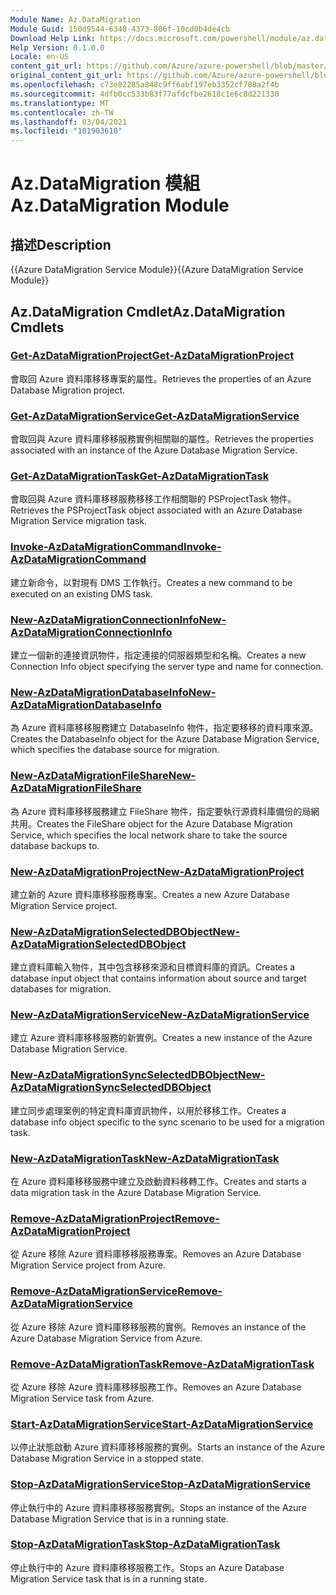 ```yaml
---
Module Name: Az.DataMigration
Module Guid: 150d9544-6348-4373-806f-10cd0b4de4cb
Download Help Link: https://docs.microsoft.com/powershell/module/az.datamigration
Help Version: 0.1.0.0
Locale: en-US
content_git_url: https://github.com/Azure/azure-powershell/blob/master/src/DataMigration/DataMigration/help/Az.DataMigration.md
original_content_git_url: https://github.com/Azure/azure-powershell/blob/master/src/DataMigration/DataMigration/help/Az.DataMigration.md
ms.openlocfilehash: c73e82285a848c9ff6abf197eb3352cf708a2f4b
ms.sourcegitcommit: 4dfb0cc533b83f77afdcfbe2618c1e6c8d221330
ms.translationtype: MT
ms.contentlocale: zh-TW
ms.lasthandoff: 03/04/2021
ms.locfileid: "101903610"
---
```

# <span data-ttu-id="f8227-101">Az.DataMigration 模組</span><span class="sxs-lookup"><span data-stu-id="f8227-101">Az.DataMigration Module</span></span>
## <span data-ttu-id="f8227-102">描述</span><span class="sxs-lookup"><span data-stu-id="f8227-102">Description</span></span>
<span data-ttu-id="f8227-103">{{Azure DataMigration Service Module}}</span><span class="sxs-lookup"><span data-stu-id="f8227-103">{{Azure DataMigration Service Module}}</span></span>

## <span data-ttu-id="f8227-104">Az.DataMigration Cmdlet</span><span class="sxs-lookup"><span data-stu-id="f8227-104">Az.DataMigration Cmdlets</span></span>
### [<span data-ttu-id="f8227-105">Get-AzDataMigrationProject</span><span class="sxs-lookup"><span data-stu-id="f8227-105">Get-AzDataMigrationProject</span></span>](Get-AzDataMigrationProject.md)
<span data-ttu-id="f8227-106">會取回 Azure 資料庫移移專案的屬性。</span><span class="sxs-lookup"><span data-stu-id="f8227-106">Retrieves the properties of an Azure Database Migration project.</span></span>

### [<span data-ttu-id="f8227-107">Get-AzDataMigrationService</span><span class="sxs-lookup"><span data-stu-id="f8227-107">Get-AzDataMigrationService</span></span>](Get-AzDataMigrationService.md)
<span data-ttu-id="f8227-108">會取回與 Azure 資料庫移移服務實例相關聯的屬性。</span><span class="sxs-lookup"><span data-stu-id="f8227-108">Retrieves the properties associated with an instance of the Azure Database Migration Service.</span></span> 

### [<span data-ttu-id="f8227-109">Get-AzDataMigrationTask</span><span class="sxs-lookup"><span data-stu-id="f8227-109">Get-AzDataMigrationTask</span></span>](Get-AzDataMigrationTask.md)
<span data-ttu-id="f8227-110">會取回與 Azure 資料庫移移服務移移工作相關聯的 PSProjectTask 物件。</span><span class="sxs-lookup"><span data-stu-id="f8227-110">Retrieves the PSProjectTask object associated with an Azure Database Migration Service migration task.</span></span>

### [<span data-ttu-id="f8227-111">Invoke-AzDataMigrationCommand</span><span class="sxs-lookup"><span data-stu-id="f8227-111">Invoke-AzDataMigrationCommand</span></span>](Invoke-AzDataMigrationCommand.md)
<span data-ttu-id="f8227-112">建立新命令，以對現有 DMS 工作執行。</span><span class="sxs-lookup"><span data-stu-id="f8227-112">Creates a new command to be executed on an existing DMS task.</span></span>

### [<span data-ttu-id="f8227-113">New-AzDataMigrationConnectionInfo</span><span class="sxs-lookup"><span data-stu-id="f8227-113">New-AzDataMigrationConnectionInfo</span></span>](New-AzDataMigrationConnectionInfo.md)
<span data-ttu-id="f8227-114">建立一個新的連接資訊物件，指定連接的伺服器類型和名稱。</span><span class="sxs-lookup"><span data-stu-id="f8227-114">Creates a new Connection Info object specifying the server type and name for connection.</span></span>

### [<span data-ttu-id="f8227-115">New-AzDataMigrationDatabaseInfo</span><span class="sxs-lookup"><span data-stu-id="f8227-115">New-AzDataMigrationDatabaseInfo</span></span>](New-AzDataMigrationDatabaseInfo.md)
<span data-ttu-id="f8227-116">為 Azure 資料庫移移服務建立 DatabaseInfo 物件，指定要移移的資料庫來源。</span><span class="sxs-lookup"><span data-stu-id="f8227-116">Creates the DatabaseInfo object for the Azure Database Migration Service, which specifies the database source for migration.</span></span>

### [<span data-ttu-id="f8227-117">New-AzDataMigrationFileShare</span><span class="sxs-lookup"><span data-stu-id="f8227-117">New-AzDataMigrationFileShare</span></span>](New-AzDataMigrationFileShare.md)
<span data-ttu-id="f8227-118">為 Azure 資料庫移移服務建立 FileShare 物件，指定要執行源資料庫備份的局網共用。</span><span class="sxs-lookup"><span data-stu-id="f8227-118">Creates the FileShare object for the Azure Database Migration Service, which specifies the local network share to take the source database backups to.</span></span>

### [<span data-ttu-id="f8227-119">New-AzDataMigrationProject</span><span class="sxs-lookup"><span data-stu-id="f8227-119">New-AzDataMigrationProject</span></span>](New-AzDataMigrationProject.md)
<span data-ttu-id="f8227-120">建立新的 Azure 資料庫移移服務專案。</span><span class="sxs-lookup"><span data-stu-id="f8227-120">Creates a new Azure Database Migration Service project.</span></span>

### [<span data-ttu-id="f8227-121">New-AzDataMigrationSelectedDBObject</span><span class="sxs-lookup"><span data-stu-id="f8227-121">New-AzDataMigrationSelectedDBObject</span></span>](New-AzDataMigrationSelectedDBObject.md)
<span data-ttu-id="f8227-122">建立資料庫輸入物件，其中包含移移來源和目標資料庫的資訊。</span><span class="sxs-lookup"><span data-stu-id="f8227-122">Creates a database input object that contains information about source and target databases for migration.</span></span>

### [<span data-ttu-id="f8227-123">New-AzDataMigrationService</span><span class="sxs-lookup"><span data-stu-id="f8227-123">New-AzDataMigrationService</span></span>](New-AzDataMigrationService.md)
<span data-ttu-id="f8227-124">建立 Azure 資料庫移移服務的新實例。</span><span class="sxs-lookup"><span data-stu-id="f8227-124">Creates a new instance of the Azure Database Migration Service.</span></span>

### [<span data-ttu-id="f8227-125">New-AzDataMigrationSyncSelectedDBObject</span><span class="sxs-lookup"><span data-stu-id="f8227-125">New-AzDataMigrationSyncSelectedDBObject</span></span>](New-AzDataMigrationSyncSelectedDBObject.md)
<span data-ttu-id="f8227-126">建立同步處理案例的特定資料庫資訊物件，以用於移移工作。</span><span class="sxs-lookup"><span data-stu-id="f8227-126">Creates a database info object specific to the sync scenario to be used for a migration task.</span></span>

### [<span data-ttu-id="f8227-127">New-AzDataMigrationTask</span><span class="sxs-lookup"><span data-stu-id="f8227-127">New-AzDataMigrationTask</span></span>](New-AzDataMigrationTask.md)
<span data-ttu-id="f8227-128">在 Azure 資料庫移移服務中建立及啟動資料移轉工作。</span><span class="sxs-lookup"><span data-stu-id="f8227-128">Creates and starts a data migration task in the Azure Database Migration Service.</span></span>

### [<span data-ttu-id="f8227-129">Remove-AzDataMigrationProject</span><span class="sxs-lookup"><span data-stu-id="f8227-129">Remove-AzDataMigrationProject</span></span>](Remove-AzDataMigrationProject.md)
<span data-ttu-id="f8227-130">從 Azure 移除 Azure 資料庫移移服務專案。</span><span class="sxs-lookup"><span data-stu-id="f8227-130">Removes an Azure Database Migration Service project from Azure.</span></span>

### [<span data-ttu-id="f8227-131">Remove-AzDataMigrationService</span><span class="sxs-lookup"><span data-stu-id="f8227-131">Remove-AzDataMigrationService</span></span>](Remove-AzDataMigrationService.md)
<span data-ttu-id="f8227-132">從 Azure 移除 Azure 資料庫移移服務的實例。</span><span class="sxs-lookup"><span data-stu-id="f8227-132">Removes an instance of the Azure Database Migration Service from Azure.</span></span>

### [<span data-ttu-id="f8227-133">Remove-AzDataMigrationTask</span><span class="sxs-lookup"><span data-stu-id="f8227-133">Remove-AzDataMigrationTask</span></span>](Remove-AzDataMigrationTask.md)
<span data-ttu-id="f8227-134">從 Azure 移除 Azure 資料庫移移服務工作。</span><span class="sxs-lookup"><span data-stu-id="f8227-134">Removes an Azure Database Migration Service task from Azure.</span></span>

### [<span data-ttu-id="f8227-135">Start-AzDataMigrationService</span><span class="sxs-lookup"><span data-stu-id="f8227-135">Start-AzDataMigrationService</span></span>](Start-AzDataMigrationService.md)
<span data-ttu-id="f8227-136">以停止狀態啟動 Azure 資料庫移移服務的實例。</span><span class="sxs-lookup"><span data-stu-id="f8227-136">Starts an instance of the Azure Database Migration Service in a stopped state.</span></span> 

### [<span data-ttu-id="f8227-137">Stop-AzDataMigrationService</span><span class="sxs-lookup"><span data-stu-id="f8227-137">Stop-AzDataMigrationService</span></span>](Stop-AzDataMigrationService.md)
<span data-ttu-id="f8227-138">停止執行中的 Azure 資料庫移移服務實例。</span><span class="sxs-lookup"><span data-stu-id="f8227-138">Stops an instance of the Azure Database Migration Service that is in a running state.</span></span>

### [<span data-ttu-id="f8227-139">Stop-AzDataMigrationTask</span><span class="sxs-lookup"><span data-stu-id="f8227-139">Stop-AzDataMigrationTask</span></span>](Stop-AzDataMigrationTask.md)
<span data-ttu-id="f8227-140">停止執行中的 Azure 資料庫移移服務工作。</span><span class="sxs-lookup"><span data-stu-id="f8227-140">Stops an  Azure Database Migration Service task that is in a running state.</span></span>


